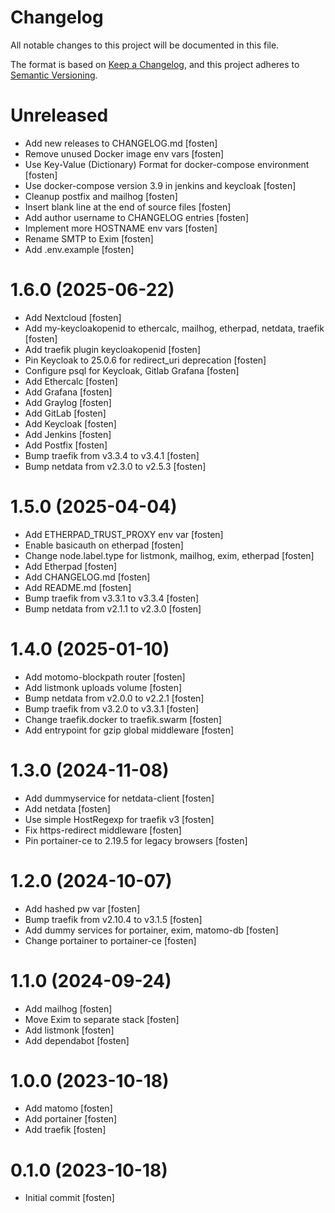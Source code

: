 # Changelog

All notable changes to this project will be documented in this file.

The format is based on [Keep a Changelog](https://keepachangelog.com/en/1.0.0/),
and this project adheres to [Semantic Versioning](https://semver.org/spec/v2.0.0.html).

<!-- You should *NOT* be adding new change log entries to this file.
     You should create a file in the news directory instead.
     For helpful instructions, please see:
     https://6.docs.plone.org/volto/developer-guidelines/contributing.html#create-a-pull-request
-->

<!-- towncrier release notes start -->

# Unreleased
- Add new releases to CHANGELOG.md [fosten]
- Remove unused Docker image env vars [fosten]
- Use Key-Value (Dictionary) Format for docker-compose environment [fosten]
- Use docker-compose version 3.9 in jenkins and keycloak [fosten]
- Cleanup postfix and mailhog [fosten]
- Insert blank line at the end of source files [fosten]
- Add author username to CHANGELOG entries [fosten]
- Implement more HOSTNAME env vars [fosten]
- Rename SMTP to Exim [fosten]
- Add .env.example [fosten]

# 1.6.0 (2025-06-22)
- Add Nextcloud [fosten]
- Add my-keycloakopenid to ethercalc, mailhog, etherpad, netdata, traefik [fosten]
- Add traefik plugin keycloakopenid [fosten]
- Pin Keycloak to 25.0.6 for redirect_uri deprecation [fosten]
- Configure psql for Keycloak, Gitlab Grafana [fosten]
- Add Ethercalc [fosten]
- Add Grafana [fosten]
- Add Graylog [fosten]
- Add GitLab [fosten]
- Add Keycloak [fosten]
- Add Jenkins [fosten]
- Add Postfix [fosten]
- Bump traefik from v3.3.4 to v3.4.1 [fosten]
- Bump netdata from v2.3.0 to v2.5.3 [fosten]

# 1.5.0 (2025-04-04)
- Add ETHERPAD_TRUST_PROXY env var [fosten]
- Enable basicauth on etherpad [fosten]
- Change node.label.type for listmonk, mailhog, exim, etherpad [fosten]
- Add Etherpad [fosten]
- Add CHANGELOG.md [fosten]
- Add README.md [fosten]
- Bump traefik from v3.3.1 to v3.3.4 [fosten]
- Bump netdata from v2.1.1 to v2.3.0 [fosten]

# 1.4.0 (2025-01-10)
- Add motomo-blockpath router [fosten]
- Add listmonk uploads volume [fosten]
- Bump netdata from v2.0.0 to v2.2.1 [fosten]
- Bump traefik from v3.2.0 to v3.3.1 [fosten]
- Change traefik.docker to traefik.swarm [fosten]
- Add entrypoint for gzip global middleware [fosten]

# 1.3.0 (2024-11-08)
- Add dummyservice for netdata-client [fosten]
- Add netdata [fosten]
- Use simple HostRegexp for traefik v3 [fosten]
- Fix https-redirect middleware [fosten]
- Pin portainer-ce to 2.19.5 for legacy browsers [fosten]

# 1.2.0 (2024-10-07)
- Add hashed pw var [fosten]
- Bump traefik from v2.10.4 to v3.1.5 [fosten]
- Add dummy services for portainer, exim, matomo-db [fosten]
- Change portainer to portainer-ce [fosten]

# 1.1.0 (2024-09-24)
- Add mailhog [fosten]
- Move Exim to separate stack [fosten]
- Add listmonk [fosten]
- Add dependabot [fosten]

# 1.0.0 (2023-10-18)
- Add matomo [fosten]
- Add portainer [fosten]
- Add traefik [fosten]

# 0.1.0 (2023-10-18)
- Initial commit [fosten]